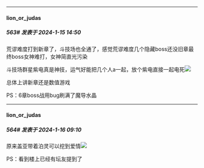
*****

####  lion_or_judas  
##### 563#       发表于 2024-1-15 14:50

荒谬难度打到新章了，斗技场也全通了，感觉荒谬难度几个隐藏boss还没旧章最终boss女神难打，女神简直光污染

斗技场群星紫电真是神技，运气好能把几个人a一起，放个紫电直接一起电死<img src="https://static.saraba1st.com/image/smiley/face2017/059.png" referrerpolicy="no-referrer">

总体上讲新章还是数值游戏

PS：6章boss战用bug刷满了魔导水晶


*****

####  lion_or_judas  
##### 564#       发表于 2024-1-16 09:10

原来盖亚带着泊灵可以挖到爱情<img src="https://static.saraba1st.com/image/smiley/face2017/112.png" referrerpolicy="no-referrer">

PS：看到楼上已经有坛友提到了

